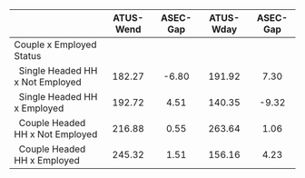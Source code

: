 
|                      |    ATUS-Wend |     ASEC-Gap |    ATUS-Wday |     ASEC-Gap |
| -------------------- | :----------: | :----------: | :----------: | :----------: |
| Couple x Employed Status |              |              |              |              |
| &nbsp;&nbsp;Single Headed HH x Not Employed |       182.27 |        -6.80 |       191.92 |         7.30 |
| &nbsp;&nbsp;Single Headed HH x Employed |       192.72 |         4.51 |       140.35 |        -9.32 |
| &nbsp;&nbsp;Couple Headed HH x Not Employed |       216.88 |         0.55 |       263.64 |         1.06 |
| &nbsp;&nbsp;Couple Headed HH x Employed |       245.32 |         1.51 |       156.16 |         4.23 |

